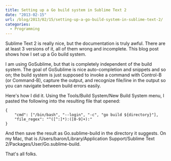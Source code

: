 ```yaml
---
title: Setting up a Go build system in Sublime Text 2
date: "2013-02-15"
url: /blog/2013/02/15/setting-up-a-go-build-system-in-sublime-text-2/
categories:
  - Programming
---
```

Sublime Text 2 is really nice, but the documentation is truly awful. There are at least 3 versions of it, all of them wrong and incomplete. This blog post shows how I set up a Go build system.

I am using GoSublime, but that is completely independent of the build system. The goal of GoSublime is nice auto-completion and snippets and so on; the build system is just supposed to invoke a command with Control-B (or Command-B), capture the output, and recognize file/line in the output so you can navigate between build errors easily.

Here's how I did it. Using the Tools/Build System/New Build System menu, I pasted the following into the resulting file that opened:

    {
    	"cmd": ["/bin/bash", "--login", "-c", "go build ${directory}"],
    	"file_regex": "^([^:]*):([0-9]+):"
    }
    

And then save the result as Go.sublime-build in the directory it suggests. On my Mac, that is /Users/baron/Library/Application Support/Sublime Text 2/Packages/User/Go.sublime-build.

That's all folks.


